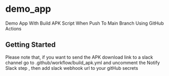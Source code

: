 # demo_app

Demo App With Build APK Script When Push To Main Branch Using GitHub Actions

## Getting Started

Please note that, if you want to send the APK download link to a slack channel go to .github/workflow/build_apk.yml and uncomment the Notify
Slack step , then add slack webhook url to your gitHub secrets
